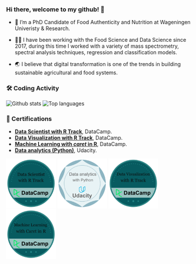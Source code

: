 
### Hi there, welcome to my github! 👋

- 🌾 I’m a PhD Candidate of Food Authenticity and Nutrition at Wageningen Univeristy & Research.

- 👨‍💻 I have been working with the Food Science and Data Science since 2017, during this time I worked with a variety of mass spectrometry, spectral analysis techniques, regression and classification models.

- 🌏 I believe that digital transformation is one of the trends in building sustainable agricultural and food systems.

### 🛠️ Coding Activity

![Github stats](https://github-readme-stats-vert-iota-98.vercel.app/api?username=ZhijunWang1991&include_all_commits=true&count_private=true&theme=dracula&show_icons=true)
![Top languages](https://github-readme-stats-vert-iota-98.vercel.app/api/top-langs/?username=ZhijunWang1991&hide=jupyter%20notebook,html,JavaScript,PostScript,SCSS,Tex,Less&layout=compact&langs_count=10&theme=dracula)

### 📕 Certifications

- [**Data Scientist with R Track**](https://www.datacamp.com/statement-of-accomplishment/track/29dae208d30684b87e6071f27a9e4b2816407ba6?raw=1), DataCamp.
- [**Data Visualization with R Track**](https://www.datacamp.com/statement-of-accomplishment/track/b1b88592910af14b2485ea9c0d4a2570cde4e234), DataCamp.
- [**Machine Learning with *caret* in R**](https://www.datacamp.com/statement-of-accomplishment/course/904ee255e9b6a72c48006df6f3bb3a0cfdb98805), DataCamp.
- [**Data analytics (Python)**](https://graduation.udacity.com/confirm/H9LHJ5Q7), Udacity.

<img src="DatascientistwithR.png" alt="Data Scientist with R"
   title="Data Scientist with R" width="135" height="135"></a>
<img src="Udacity_python.png" alt="Data analytics"
   title="Data analytics" width="135" height="135"> </a>
<img src="Data Visualization.png" alt="Data Visualization with R"
   title="Data Visualization with R" width="135" height="135"></a>
<img src="Machine Learning caret.png" alt="Machine Learning caret"
   title="Machine Learning with caret in R" width="135" height="135"></a>




